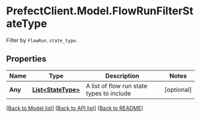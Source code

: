 # PrefectClient.Model.FlowRunFilterStateType
Filter by `FlowRun.state_type`.

## Properties

Name | Type | Description | Notes
------------ | ------------- | ------------- | -------------
**Any** | [**List&lt;StateType&gt;**](StateType.md) | A list of flow run state types to include | [optional] 

[[Back to Model list]](../README.md#documentation-for-models) [[Back to API list]](../README.md#documentation-for-api-endpoints) [[Back to README]](../README.md)

